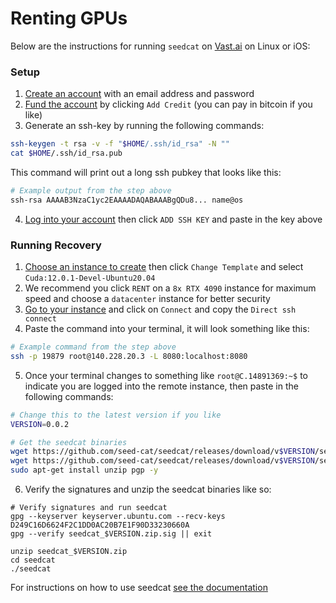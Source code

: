 # Renting GPUs
Below are the instructions for running `seedcat` on [Vast.ai](https://vast.ai/) on Linux or iOS:

### Setup
1. [Create an account](https://vast.ai/docs/console/introduction) with an email address and password
2. [Fund the account](https://cloud.vast.ai/billing/) by clicking `Add Credit` (you can pay in bitcoin if you like)
3. Generate an ssh-key by running the following commands:
```bash
ssh-keygen -t rsa -v -f "$HOME/.ssh/id_rsa" -N ""
cat $HOME/.ssh/id_rsa.pub
```

This command will print out a long ssh pubkey that looks like this:
```bash
# Example output from the step above
ssh-rsa AAAAB3NzaC1yc2EAAAADAQABAAABgQDu8... name@os
```

4. [Log into your account](https://cloud.vast.ai/account) then click `ADD SSH KEY` and paste in the key above

### Running Recovery
1. [Choose an instance to create](https://cloud.vast.ai/create/) then click `Change Template` and select `Cuda:12.0.1-Devel-Ubuntu20.04`
2. We recommend you click `RENT` on a `8x RTX 4090` instance for maximum speed and choose a `datacenter` instance for better security
3. [Go to your instance](https://cloud.vast.ai/instances/) and click on `Connect` and copy the `Direct ssh connect`
4. Paste the command into your terminal, it will look something like this:
```bash
# Example command from the step above
ssh -p 19879 root@140.228.20.3 -L 8080:localhost:8080
```
5. Once your terminal changes to something like `root@C.14891369:~$` to indicate you are logged into the remote instance, then paste in the following commands:
```bash
# Change this to the latest version if you like
VERSION=0.0.2

# Get the seedcat binaries
wget https://github.com/seed-cat/seedcat/releases/download/v$VERSION/seedcat_$VERSION.zip
wget https://github.com/seed-cat/seedcat/releases/download/v$VERSION/seedcat_$VERSION.zip.sig
sudo apt-get install unzip pgp -y
```

6. Verify the signatures and unzip the seedcat binaries like so:
```
# Verify signatures and run seedcat
gpg --keyserver keyserver.ubuntu.com --recv-keys D249C16D6624F2C1DD0AC20B7E1F90D33230660A
gpg --verify seedcat_$VERSION.zip.sig || exit

unzip seedcat_$VERSION.zip
cd seedcat
./seedcat
```

For instructions on how to use seedcat [see the documentation](recovery.md)
